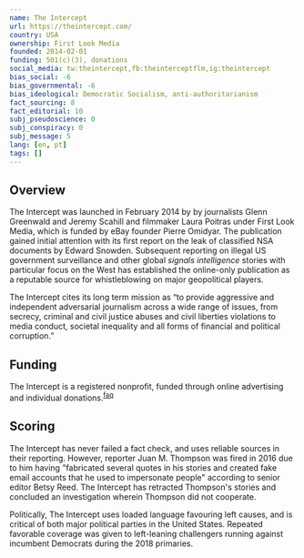 ```yaml
---
name: The Intercept
url: https://theintercept.com/
country: USA
ownership: First Look Media
founded: 2014-02-01
funding: 501(c)(3), donations
social_media: tw:theintercept,fb:theinterceptflm,ig:theintercept
bias_social: -6
bias_governmental: -6
bias_ideological: Democratic Socialism, anti-authoritarianism
fact_sourcing: 8
fact_editorial: 10
subj_pseudoscience: 0
subj_conspiracy: 0
subj_message: 5
lang: [en, pt]
tags: []
---
```


## Overview
The Intercept was launched in February 2014 by by journalists Glenn Greenwald and Jeremy Scahill and filmmaker Laura Poitras under First Look Media, which is funded by eBay founder Pierre Omidyar. The publication gained initial attention with its first report on the leak of classified NSA documents by Edward Snowden.
Subsequent reporting on illegal US government surveillance and other global _signals intelligence_ stories with particular focus on the West has established the online-only publication as a reputable source for whistleblowing on major geopolitical players.

The Intercept cites its long term mission as “to provide aggressive and independent adversarial journalism across a wide range of issues, from secrecy, criminal and civil justice abuses and civil liberties violations to media conduct, societal inequality and all forms of financial and political corruption.”

## Funding
The Intercept is a registered nonprofit, funded through online advertising and individual donations.<sup>[faq](https://theintercept.com/donor-faq/)</sup>

## Scoring
The Intercept has never failed a fact check, and uses reliable sources in their reporting. However, reporter Juan M. Thompson was fired in 2016 due to him having "fabricated several quotes in his stories and created fake email accounts that he used to impersonate people" according to senior editor Betsy Reed. The Intercept has retracted Thompson's stories and concluded an investigation wherein Thompson did not cooperate.

Politically, The Intercept uses loaded language favouring left causes, and is critical of both major political parties in the United States. Repeated favorable coverage was given to left-leaning challengers running against incumbent Democrats during the 2018 primaries.
